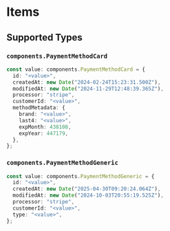 # Items


## Supported Types

### `components.PaymentMethodCard`

```typescript
const value: components.PaymentMethodCard = {
  id: "<value>",
  createdAt: new Date("2024-02-24T15:23:31.500Z"),
  modifiedAt: new Date("2024-11-29T12:48:39.365Z"),
  processor: "stripe",
  customerId: "<value>",
  methodMetadata: {
    brand: "<value>",
    last4: "<value>",
    expMonth: 438108,
    expYear: 447179,
  },
};
```

### `components.PaymentMethodGeneric`

```typescript
const value: components.PaymentMethodGeneric = {
  id: "<value>",
  createdAt: new Date("2025-04-30T09:20:24.064Z"),
  modifiedAt: new Date("2024-10-03T20:55:19.525Z"),
  processor: "stripe",
  customerId: "<value>",
  type: "<value>",
};
```

